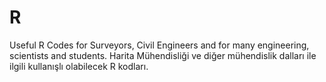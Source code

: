 # R
Useful R Codes for Surveyors, Civil Engineers and for many engineering, scientists and students.
Harita Mühendisliği ve diğer mühendislik dalları ile ilgili kullanışlı olabilecek R kodları.
